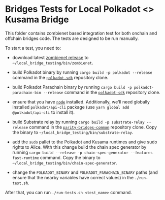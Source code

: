 # Bridges Tests for Local Polkadot <> Kusama Bridge

This folder contains zombienet based integration test for both onchain and offchain bridges code.
The tests are designed to be run manually.

To start a test, you need to:

- download latest [zombienet release](https://github.com/paritytech/zombienet/releases) to 
`~/local_bridge_testing/bin/zombienet`.

- build Polkadot binary by running `cargo build -p polkadot --release` command in the
[`polkadot-sdk`](https://github.com/paritytech/polkadot-sdk) repository clone.

- build Polkadot Parachain binary by running `cargo build -p polkadot-parachain-bin --release` command in the
[`polkadot-sdk`](https://github.com/paritytech/polkadot-sdk) repository clone.

- ensure that you have [`node`](https://nodejs.org/en) installed. Additionally, we'll need globally installed
`polkadot/api-cli` package (use `yarn global add @polkadot/api-cli` to install it).

- build Substrate relay by running `cargo build -p substrate-relay --release` command in the
[`parity-bridges-common`](https://github.com/paritytech/parity-bridges-common) repository clone. Copy the binary to `~/local_bridge_testing/bin/substrate-relay`.

- add the `sudo` pallet to the Polkadot and Kusama runtimes and give sudo rights to Alice. With this change build 
the chain spec generator by running `cargo build --release -p chain-spec-generator --features fast-runtime` 
command. Copy the binary to `~/local_bridge_testing/bin/chain-spec-generator`.

- change the `POLKADOT_BINARY` and `POLKADOT_PARACHAIN_BINARY` paths (and ensure that the nearby variables
have correct values) in the `./run-test.sh`.

After that, you can run `./run-tests.sh <test_name>` command.
